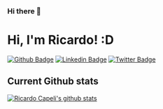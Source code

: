 ### Hi there 👋

# Hi, I'm Ricardo! :D

[![Github Badge](https://img.shields.io/badge/-Github-000?style=flat-square&logo=Github&logoColor=white&link=https://github.com/ricardocapeli)](https://github.com/ricardocapeli)
[![Linkedin Badge](https://img.shields.io/badge/-LinkedIn-blue?style=flat-square&logo=Linkedin&logoColor=white&link=https://www.linkedin.com/in/ricardocapeli/)](https://www.linkedin.com/in/ricardocapeli/)
[![Twitter Badge](https://img.shields.io/badge/-Twitter-1ca0f1?style=flat-square&labelColor=1ca0f1&logo=twitter&logoColor=white&link=https://twitter.com/fagnerpsantos)](https://twitter.com/rcapeli)

## Current Github stats

[![Ricardo Capeli's github stats](https://github-readme-stats.vercel.app/api?username=ricardocapeli)](https://github.com/anuraghazra/github-readme-stats)


<!--
**ricardocapeli/ricardocapeli** is a ✨ _special_ ✨ repository because its `README.md` (this file) appears on your GitHub profile.

Here are some ideas to get you started:

- 🔭 I’m currently working on ...
- 🌱 I’m currently learning ...
- 👯 I’m looking to collaborate on ...
- 🤔 I’m looking for help with ...
- 💬 Ask me about ...
- 📫 How to reach me: ...
- 😄 Pronouns: ...
- ⚡ Fun fact: ...
-->
